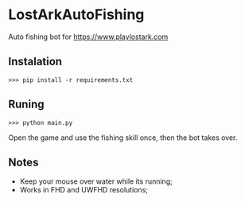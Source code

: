 # LostArkAutoFishing

Auto fishing bot for https://www.playlostark.com

## Instalation
`>>> pip install -r requirements.txt`

## Runing
`>>> python main.py`

Open the game and use the fishing skill once, then the bot takes over.

## Notes

- Keep your mouse over water while its running;
- Works in FHD and UWFHD resolutions;
